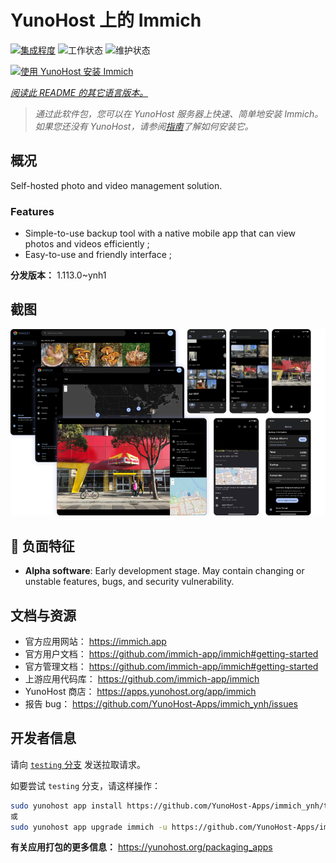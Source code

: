 <!--
注意：此 README 由 <https://github.com/YunoHost/apps/tree/master/tools/readme_generator> 自动生成
请勿手动编辑。
-->

# YunoHost 上的 Immich

[![集成程度](https://dash.yunohost.org/integration/immich.svg)](https://ci-apps.yunohost.org/ci/apps/immich/) ![工作状态](https://ci-apps.yunohost.org/ci/badges/immich.status.svg) ![维护状态](https://ci-apps.yunohost.org/ci/badges/immich.maintain.svg)

[![使用 YunoHost 安装 Immich](https://install-app.yunohost.org/install-with-yunohost.svg)](https://install-app.yunohost.org/?app=immich)

*[阅读此 README 的其它语言版本。](./ALL_README.md)*

> *通过此软件包，您可以在 YunoHost 服务器上快速、简单地安装 Immich。*  
> *如果您还没有 YunoHost，请参阅[指南](https://yunohost.org/install)了解如何安装它。*

## 概况

Self-hosted photo and video management solution.

### Features

- Simple-to-use backup tool with a native mobile app that can view photos and videos efficiently ;
- Easy-to-use and friendly interface ;


**分发版本：** 1.113.0~ynh1

## 截图

![Immich 的截图](./doc/screenshots/immich-screenshots.png)

## :red_circle: 负面特征

- **Alpha software**: Early development stage. May contain changing or unstable features, bugs, and security vulnerability.

## 文档与资源

- 官方应用网站： <https://immich.app>
- 官方用户文档： <https://github.com/immich-app/immich#getting-started>
- 官方管理文档： <https://github.com/immich-app/immich#getting-started>
- 上游应用代码库： <https://github.com/immich-app/immich>
- YunoHost 商店： <https://apps.yunohost.org/app/immich>
- 报告 bug： <https://github.com/YunoHost-Apps/immich_ynh/issues>

## 开发者信息

请向 [`testing` 分支](https://github.com/YunoHost-Apps/immich_ynh/tree/testing) 发送拉取请求。

如要尝试 `testing` 分支，请这样操作：

```bash
sudo yunohost app install https://github.com/YunoHost-Apps/immich_ynh/tree/testing --debug
或
sudo yunohost app upgrade immich -u https://github.com/YunoHost-Apps/immich_ynh/tree/testing --debug
```

**有关应用打包的更多信息：** <https://yunohost.org/packaging_apps>
